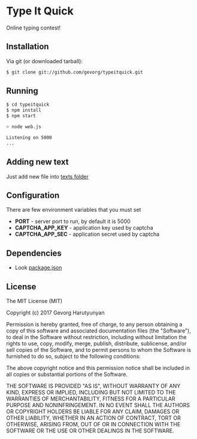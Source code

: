 # Type It Quick

Online typing contest!

## Installation

Via git (or downloaded tarball):

```bash
$ git clone git://github.com/gevorg/typeitquick.git
```

## Running

```bash
$ cd typeitquick
$ npm install
$ npm start

> node web.js

Listening on 5000
...
```

## Adding new text
Just add new file into [texts folder](https://github.com/gevorg/typeitquick/tree/master/server/texts)

## Configuration
There are few environment variables that you must set

- **PORT** - server port to run, by default it is 5000
- **CAPTCHA_APP_KEY** - application key used by captcha
- **CAPTCHA_APP_SEC** - application secret used by captcha

## Dependencies
 - Look [package.json](https://github.com/gevorg/typeitquick/blob/master/package.json)

## License

The MIT License (MIT)

Copyright (c) 2017 Gevorg Harutyunyan

Permission is hereby granted, free of charge, to any person obtaining a copy of
this software and associated documentation files (the "Software"), to deal in
the Software without restriction, including without limitation the rights to
use, copy, modify, merge, publish, distribute, sublicense, and/or sell copies of
the Software, and to permit persons to whom the Software is furnished to do so,
subject to the following conditions:

The above copyright notice and this permission notice shall be included in all
copies or substantial portions of the Software.

THE SOFTWARE IS PROVIDED "AS IS", WITHOUT WARRANTY OF ANY KIND, EXPRESS OR
IMPLIED, INCLUDING BUT NOT LIMITED TO THE WARRANTIES OF MERCHANTABILITY, FITNESS
FOR A PARTICULAR PURPOSE AND NONINFRINGEMENT. IN NO EVENT SHALL THE AUTHORS OR
COPYRIGHT HOLDERS BE LIABLE FOR ANY CLAIM, DAMAGES OR OTHER LIABILITY, WHETHER
IN AN ACTION OF CONTRACT, TORT OR OTHERWISE, ARISING FROM, OUT OF OR IN
CONNECTION WITH THE SOFTWARE OR THE USE OR OTHER DEALINGS IN THE SOFTWARE.